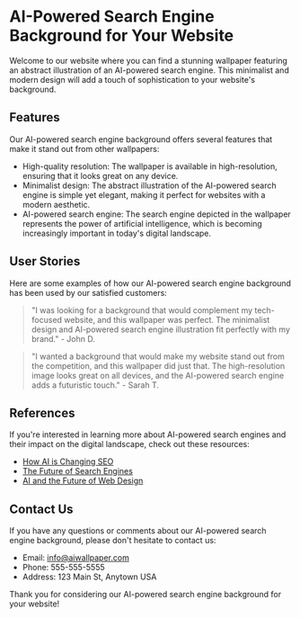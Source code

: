 <!--font:Orbitron-->

# AI-Powered Search Engine Background for Your Website

Welcome to our website where you can find a stunning wallpaper featuring an abstract illustration of an AI-powered search engine. This minimalist and modern design will add a touch of sophistication to your website's background.

## Features

Our AI-powered search engine background offers several features that make it stand out from other wallpapers:

- High-quality resolution: The wallpaper is available in high-resolution, ensuring that it looks great on any device.
- Minimalist design: The abstract illustration of the AI-powered search engine is simple yet elegant, making it perfect for websites with a modern aesthetic.
- AI-powered search engine: The search engine depicted in the wallpaper represents the power of artificial intelligence, which is becoming increasingly important in today's digital landscape.

## User Stories

Here are some examples of how our AI-powered search engine background has been used by our satisfied customers:

> "I was looking for a background that would complement my tech-focused website, and this wallpaper was perfect. The minimalist design and AI-powered search engine illustration fit perfectly with my brand." - John D.

> "I wanted a background that would make my website stand out from the competition, and this wallpaper did just that. The high-resolution image looks great on all devices, and the AI-powered search engine adds a futuristic touch." - Sarah T.

## References

If you're interested in learning more about AI-powered search engines and their impact on the digital landscape, check out these resources:

- [How AI is Changing SEO](#)
- [The Future of Search Engines](#)
- [AI and the Future of Web Design](#)

## Contact Us

If you have any questions or comments about our AI-powered search engine background, please don't hesitate to contact us:

- Email: info@aiwallpaper.com
- Phone: 555-555-5555
- Address: 123 Main St, Anytown USA

Thank you for considering our AI-powered search engine background for your website!

<!--

Write me content for website with wallpaper which alt text is:

"A wallpaper featuring an abstract illustration of an AI-powered search engine, with a minimalist and modern design."

The name/title of the page should not be 1:1 copy of the alt text but rather a real content of the website which is using this wallpaper.

- Use markdown format 
- Start with heading
- Heading should be short and concise
- The content should look like a real website 
- The website should not be about the wallpaper, wallpaper is just a related background
- Heading should be contain work "wallpaper" or "background"
- Include real sections like references, contact, user stories, etc. use things relevant to the page purpose.
- Feel free to use structure like headings, bullets, numbering, blockquotes, paragraphs, horizontal lines, etc.
- You can use formatting like bold or _italic_
- You can include UTF-8 emojis
- Links should be only #hash anchors (and you can refer to the document itself)
- Do not include images


---


# AI-Powered Search Engine Background for Your Website

Welcome to our website where you can find a stunning wallpaper featuring an abstract illustration of an AI-powered search engine. This minimalist and modern design will add a touch of sophistication to your website's background.

## Features

Our AI-powered search engine background offers several features that make it stand out from other wallpapers:

- High-quality resolution: The wallpaper is available in high-resolution, ensuring that it looks great on any device.
- Minimalist design: The abstract illustration of the AI-powered search engine is simple yet elegant, making it perfect for websites with a modern aesthetic.
- AI-powered search engine: The search engine depicted in the wallpaper represents the power of artificial intelligence, which is becoming increasingly important in today's digital landscape.

## User Stories

Here are some examples of how our AI-powered search engine background has been used by our satisfied customers:

> "I was looking for a background that would complement my tech-focused website, and this wallpaper was perfect. The minimalist design and AI-powered search engine illustration fit perfectly with my brand." - John D.

> "I wanted a background that would make my website stand out from the competition, and this wallpaper did just that. The high-resolution image looks great on all devices, and the AI-powered search engine adds a futuristic touch." - Sarah T.

## References

If you're interested in learning more about AI-powered search engines and their impact on the digital landscape, check out these resources:

- [How AI is Changing SEO](#)
- [The Future of Search Engines](#)
- [AI and the Future of Web Design](#)

## Contact Us

If you have any questions or comments about our AI-powered search engine background, please don't hesitate to contact us:

- Email: info@aiwallpaper.com
- Phone: 555-555-5555
- Address: 123 Main St, Anytown USA

Thank you for considering our AI-powered search engine background for your website!

-->
